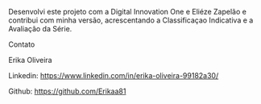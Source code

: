 Desenvolvi este projeto com a Digital Innovation One e Eliéze Zapelão  e contribui com minha versão, acrescentando a Classificaçao Indicativa e a Avaliação da Série.



Contato

Erika Oliveira

Linkedin: https://www.linkedin.com/in/erika-oliveira-99182a30/

Github: https://github.com/Erikaa81
